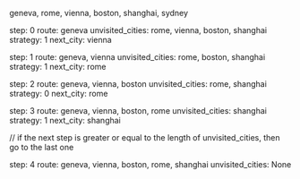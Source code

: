 geneva, rome, vienna, boston, shanghai, sydney

step: 0
route: geneva
unvisited_cities: rome, vienna, boston, shanghai
strategy: 1
next_city: vienna

step: 1
route: geneva, vienna
unvisited_cities: rome, boston, shanghai
strategy: 1
next_city: rome

step: 2
route: geneva, vienna, boston
unvisited_cities: rome, shanghai
strategy: 0
next_city: rome

step: 3
route: geneva, vienna, boston, rome
unvisited_cities: shanghai
strategy: 1
next_city: shanghai

// if the next step is greater or equal to the length of unvisited_cities, then go to the last one

step: 4
route: geneva, vienna, boston, rome, shanghai
unvisited_cities: None
